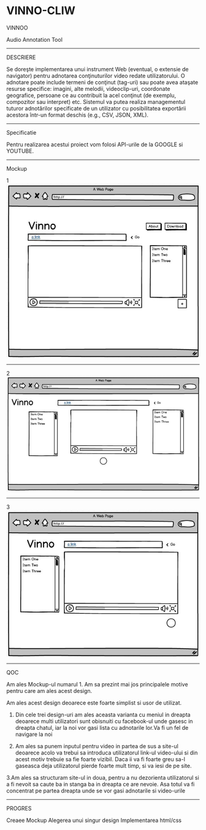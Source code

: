 # VINNO-CLIW

VINNOO

Audio Annotation Tool

<hr/>

DESCRIERE


Se doreşte implementarea unui instrument Web (eventual, o extensie de navigator) pentru adnotarea conţinuturilor video redate utilizatorului. O adnotare poate include termeni de conţinut (tag-uri) sau poate avea ataşate resurse specifice: imagini, alte melodii, videoclip-uri, coordonate geografice, persoane ce au contribuit la acel conţinut (de exemplu, compozitor sau interpret) etc. Sistemul va putea realiza managementul tuturor adnotărilor specificate de un utilizator cu posibilitatea exportării acestora într-un format deschis (e.g., CSV, JSON, XML).

<hr/>

Specificatie

Pentru realizarea acestui proiect vom folosi API-urile de la GOOGLE si YOUTUBE.

<hr/>

Mockup


1
<img src="site-images/1.jpg">

<hr/>

2
<img src="site-images/2.jpg">

<hr/>

3
<img src="site-images/3.jpg">

<hr/>



QOC 

Am ales Mockup-ul numarul 1. Am sa prezint mai jos principalele motive pentru care am ales acest design.

Am ales acest design deoarece este foarte simplist si usor de utilizat.

1. Din cele trei design-uri am ales aceasta varianta cu meniul in dreapta deoarece multi utilizatori sunt obisnuiti cu facebook-ul unde gasesc in dreapta chatul, iar la noi vor gasi lista cu adnotarile lor.Va fi un fel de navigare la noi

2. Am ales sa punem inputul pentru video in partea de sus a site-ul deoarece acolo va trebui sa introduca utilizatorul link-ul video-ului si din acest motiv trebuie sa fie foarte vizibil. Daca ii va fi foarte greu sa-l gaseasca deja utilizatorul pierde foarte mult timp, si va iesi de pe site.

3.Am ales sa structuram site-ul in doua, pentru a nu dezorienta utilizatorul si a fi nevoit sa caute ba in stanga ba in dreapta ce are nevoie. Asa totul va fi concentrat pe partea dreapta unde se vor gasi adnotarile si video-urile

<hr/>

PROGRES
  
  Creaee Mockup
  Alegerea unui singur design
  Implementarea html/css
  
